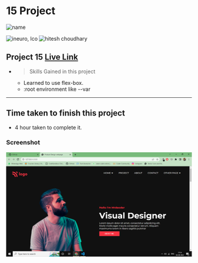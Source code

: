 # 15 Project 
![name](https://img.shields.io/badge/ByNihal-siddiqui-lightgrey)


![ineuro, lco](https://img.shields.io/badge/iNeuron-LCO-green)
![hitesh choudhary](https://img.shields.io/badge/Hitesh--Choudhary-Full--stack--JS--bootcamp-red)



## Project 15 [Live Link](https://fullstak-js-project-15.netlify.app/)

- >  Skills Gained in this project
    -   Learned to use flex-box.
    -   :root environment like --var

---

## Time taken to finish this project

-   4 hour taken to complete it.

### Screenshot

![Screenshot](./pro-15.png)
